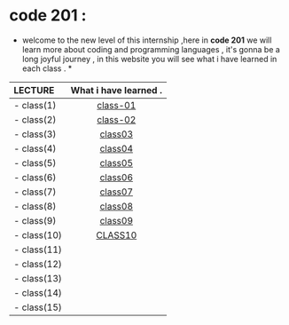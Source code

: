 # code 201 : 

 * welcome to the new level of this internship ,here in **code 201** we will learn more about coding and programming languages , it's gonna be a long joyful journey , in this website you will see what i have learned in each class . *

|     LECTURE            | What i have learned .    | 
| :-------------         | :----------:             | 
|    - class(1)           |    [class-01](https://ruba1995.github.io/reading-notes/class-01)                      | 
|    - class(2)           |         [class-02](https://ruba1995.github.io/reading-notes/201/class-2)                 |
|    - class(3)           |          [class03](https://ruba1995.github.io/reading-notes/201/class-3)                | 
|    - class(4)           |         [class04](https://ruba1995.github.io/reading-notes/201/class%20-4)                 |
|    - class(5)           |         [class05](https://ruba1995.github.io/reading-notes/201/class-5)                 | 
|    - class(6)           |           [class06](https://ruba1995.github.io/reading-notes/201/class-6)               |
|    - class(7)           |            [class07](https://ruba1995.github.io/reading-notes/201/class-7)              | 
|    - class(8)           |               [class08](https://ruba1995.github.io/reading-notes/201/class-8)           |
|    - class(9)           |              [class09](https://ruba1995.github.io/reading-notes/201/class-9)            | 
|    - class(10)          |                 [CLASS10](https://ruba1995.github.io/reading-notes/201/class-10)         |
|    - class(11)          |                          | 
|    - class(12)          |                          |
|    - class(13)          |                          | 
|    - class(14)          |                          |
|    - class(15)          |                          | 
